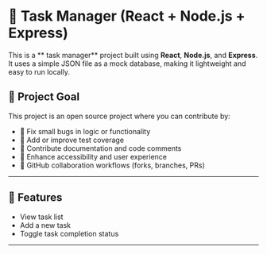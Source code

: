 # 📝 Task Manager (React + Node.js + Express)

This is a ** task manager** project built using **React**, **Node.js**, and **Express**. It uses a simple JSON file as a mock database, making it lightweight and easy to run locally.

## 🎯 Project Goal

This project is an open source project where you can contribute by:

- 🐛 Fix small bugs in logic or functionality
- 🧪 Add or improve test coverage
- 📝 Contribute documentation and code comments
- 🔧 Enhance accessibility and user experience
- 🚀 GitHub collaboration workflows (forks, branches, PRs)

---

## 🔧 Features

- View task list
- Add a new task
- Toggle task completion status

---
